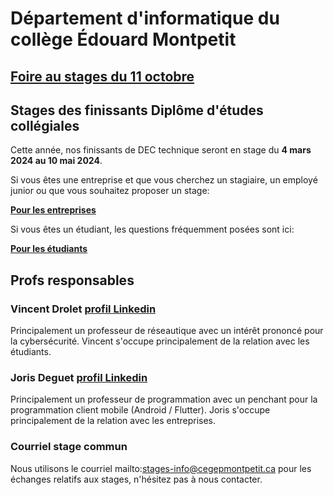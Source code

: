 # Département d'informatique du collège Édouard Montpetit

## [Foire au stages du 11 octobre](foire)

## Stages des finissants Diplôme d'études collégiales

Cette année, nos finissants de DEC technique seront en stage du **4 mars 2024 au 10 mai 2024**.

Si vous êtes une entreprise et que vous cherchez un stagiaire, un employé junior ou que vous souhaitez proposer un stage:

**[Pour les entreprises](entreprises)**


Si vous êtes un étudiant, les questions fréquemment posées sont ici:

**[Pour les étudiants](etudiants)**

## Profs responsables

### Vincent Drolet [profil Linkedin](https://www.linkedin.com/in/vdrolet)
Principalement un professeur de réseautique avec un intérêt prononcé pour la cybersécurité. Vincent s'occupe principalement de la relation avec les étudiants.

### Joris Deguet [profil Linkedin](https://www.linkedin.com/in/joris-deguet-463781a)
Principalement un professeur de programmation avec un penchant pour la programmation client mobile (Android / Flutter). Joris s'occupe principalement de la relation avec les entreprises.

### Courriel stage commun
Nous utilisons le courriel mailto:stages-info@cegepmontpetit.ca pour les échanges relatifs aux stages, n'hésitez pas à nous contacter.
